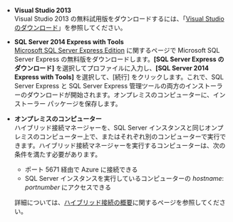 
- **Visual Studio 2013**<br/>Visual Studio 2013 の無料試用版をダウンロードするには、「[Visual Studio のダウンロード](http://www.visualstudio.com/downloads/download-visual-studio-vs)」を参照してください。 

- **SQL Server 2014 Express with Tools** <br/>[Microsoft SQL Server Express Edition](http://www.microsoft.com/ja-jp/server-cloud/Products/sql-server-editions/sql-server-express.aspx) に関するページで Microsoft SQL Server Express の無料版をダウンロードします。**[SQL Server Express のダウンロード]** を選択してプロファイルに入力し、**[SQL Server 2014 Express with Tools]** を選択して、[続行] をクリックします。これで、SQL Server Express と SQL Server Express 管理ツールの両方のインストーラーのダウンロードが開始されます。オンプレミスのコンピューターに、インストーラー パッケージを保存します。

- **オンプレミスのコンピューター** <br/>ハイブリッド接続マネージャーを、SQL Server インスタンスと同じオンプレミスのコンピューター上で、またはそれぞれ別のコンピューターで実行できます。ハイブリッド接続マネージャーを実行するコンピューターは、次の条件を満たす必要があります。

	- ポート 5671 経由で Azure に接続できる
	- SQL Server インスタンスを実行しているコンピューターの *hostname*: *portnumber* にアクセスできる  

	詳細については、[ハイブリッド接続の概要](../articles/integration-hybrid-connection-overview.md)に関するページを参照してください。

<!---HONumber=July15_HO2-->
